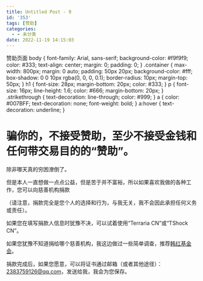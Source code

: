 ```yaml
---
title: Untitled Post - 9
id: '353'
tags: [赞助]
categories:
  - - 未分类
date: 2022-11-19 14:15:03
---
```


 赞助页面 body { font-family: Arial, sans-serif; background-color: #f9f9f9; color: #333; text-align: center; margin: 0; padding: 0; } .container { max-width: 800px; margin: 0 auto; padding: 50px 20px; background-color: #fff; box-shadow: 0 0 10px rgba(0, 0, 0, 0.1); border-radius: 10px; margin-top: 50px; } h1 { font-size: 28px; margin-bottom: 20px; color: #333; } p { font-size: 16px; line-height: 1.6; color: #666; margin-bottom: 20px; } .strikethrough { text-decoration: line-through; color: #999; } a { color: #007BFF; text-decoration: none; font-weight: bold; } a:hover { text-decoration: underline; } 

# 骗你的，不接受赞助，至少不接受金钱和任何带交易目的的“赞助”。

除非哪天真的穷困潦倒了。

但是本人一直想做一点点公益，但是苦于并不富裕，所以如果喜欢我做的各种工作，您可以向慈善机构捐款

（请注意，捐款完全是您个人的选择和行为，与我无关，我不会因此承担任何义务或责任）。

如果您在填写捐款人信息时犹豫不决，可以试着使用“Terraria CN”或“TShock CN”。

如果您犹豫不知道捐给哪个慈善机构，我这边做过一些简单调查，推荐[韩红基金会](https://www.hanredfoundation.org/)。

捐款完成后，如果您愿意，可以将证书通过邮箱（或者其他途径）：2383759126@qq.com，发送给我，我会为您保存。